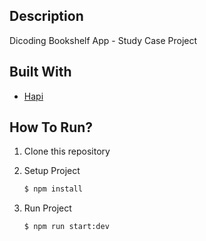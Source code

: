 ## Description

Dicoding Bookshelf App - Study Case Project

## Built With

- [Hapi](https://hapi.dev/)

## How To Run?

1. Clone this repository
2. Setup Project

   ```bash
   $ npm install
   ```

3. Run Project

   ```bash
   $ npm run start:dev
   ```
